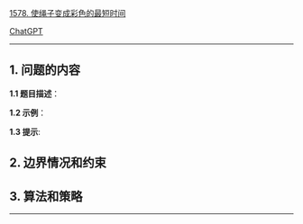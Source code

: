 [1578. 使绳子变成彩色的最短时间](https://leetcode.cn/problems/minimum-time-to-make-rope-colorful)

[ChatGPT](chat.openai.com)

---

## 1. 问题的内容
**1.1 题目描述**：

**1.2 示例**：

**1.3 提示**:

## 2. 边界情况和约束


## 3. 算法和策略

---

